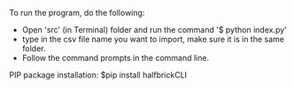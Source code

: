 To run the program, do the following:
- Open 'src' (in Terminal) folder and run the command '$ python index.py'
- type in the csv file name you want to import, make sure it is in the same folder.
- Follow the command prompts in the command line.

PIP package installation:
$pip install halfbrickCLI
